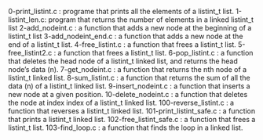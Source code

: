 0-print_listint.c : programe that prints all the elements of a listint_t list.
1-listint_len.c: program that returns the number of elements in a linked listint_t list
2-add_nodeint.c : a function that adds a new node at the beginning of a listint_t list
3-add_nodeint_end.c : a function that adds a new node at the end of a listint_t list.
4-free_listint.c : a function that frees a listint_t list.
5-free_listint2.c : a function that frees a listint_t list.
6-pop_listint.c : a function that deletes the head node of a listint_t linked list, and returns the head node’s data (n).
7-get_nodeint.c : a function that returns the nth node of a listint_t linked list.
8-sum_listint.c : a function that returns the sum of all the data (n) of a listint_t linked list.
9-insert_nodeint.c : a function that inserts a new node at a given position.
10-delete_nodeint.c : a function that deletes the node at index index of a listint_t linked list.
100-reverse_listint.c : a function that reverses a listint_t linked list.
101-print_listint_safe.c : a function that prints a listint_t linked list.
102-free_listint_safe.c : a function that frees a listint_t list.
103-find_loop.c : a function that finds the loop in a linked list.
